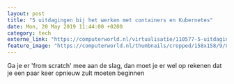 ```yaml
---
layout: post
title: "5 uitdagingen bij het werken met containers en Kubernetes"
date: Mon, 20 May 2019 11:44:00 +0200
category: tech
externe_link: "https://computerworld.nl/virtualisatie/110577-5-uitdagingen-bij-het-werken-met-containers-en-kubernetes"
feature_image: "https://computerworld.nl/thumbnails/cropped/158x158/9/8/98bcc32fc1ee988f4a5269f4a1afa549.jpg"
---
```


Ga je er 'from scratch' mee aan de slag, dan moet je er wel op rekenen dat je een paar keer opnieuw zult moeten beginnen
